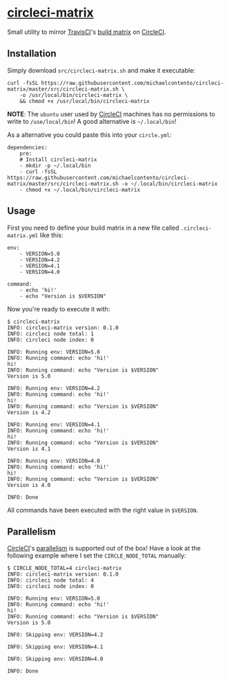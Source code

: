 [circleci-matrix][]
===================

Small utility to mirror [TravisCI][]'s [build matrix][] on [CircleCI][].

## Installation

Simply download `src/circleci-matrix.sh` and make it executable:

    curl -fsSL https://raw.githubusercontent.com/michaelcontento/circleci-matrix/master/src/circleci-matrix.sh \
        -o /usr/local/bin/circleci-matrix \
        && chmod +x /usr/local/bin/circleci-matrix


**NOTE**: The `ubuntu` user used by [CircleCI][] machines has no permissions to
write to `/use/local/bin`! A good alternative is `~/.local/bin`!

As a alternative you could paste this into your `circle.yml`:

    dependencies:
        pre:
        # Install circleci-matrix
        - mkdir -p ~/.local/bin
        - curl -fsSL https://raw.githubusercontent.com/michaelcontento/circleci-matrix/master/src/circleci-matrix.sh -o ~/.local/bin/circleci-matrix
        - chmod +x ~/.local/bin/circleci-matrix

## Usage

First you need to define your build matrix in a new file called
`.circleci-matrix.yml` like this:

    env:
        - VERSION=5.0
        - VERSION=4.2
        - VERSION=4.1
        - VERSION=4.0

    command:
        - echo 'hi!'
        - echo "Version is $VERSION"

Now you're ready to execute it with:

    $ circleci-matrix
    INFO: circleci-matrix version: 0.1.0
    INFO: circleci node total: 1
    INFO: circleci node index: 0

    INFO: Running env: VERSION=5.0
    INFO: Running command: echo 'hi!'
    hi!
    INFO: Running command: echo "Version is $VERSION"
    Version is 5.0

    INFO: Running env: VERSION=4.2
    INFO: Running command: echo 'hi!'
    hi!
    INFO: Running command: echo "Version is $VERSION"
    Version is 4.2

    INFO: Running env: VERSION=4.1
    INFO: Running command: echo 'hi!'
    hi!
    INFO: Running command: echo "Version is $VERSION"
    Version is 4.1

    INFO: Running env: VERSION=4.0
    INFO: Running command: echo 'hi!'
    hi!
    INFO: Running command: echo "Version is $VERSION"
    Version is 4.0

    INFO: Done

All commands have been executed with the right value in `$VERSION`.

## Parallelism

[CircleCI][]'s [parallelism][] is supported out of the box! Have a look at the following
example where I set the `CIRCLE_NODE_TOTAL` manually:

    $ CIRCLE_NODE_TOTAL=4 circleci-matrix
    INFO: circleci-matrix version: 0.1.0
    INFO: circleci node total: 4
    INFO: circleci node index: 0

    INFO: Running env: VERSION=5.0
    INFO: Running command: echo 'hi!'
    hi!
    INFO: Running command: echo "Version is $VERSION"
    Version is 5.0

    INFO: Skipping env: VERSION=4.2

    INFO: Skipping env: VERSION=4.1

    INFO: Skipping env: VERSION=4.0

    INFO: Done

  [circleci-matrix]: https://github.com/michaelcontento/circleci-matrix
  [CircleCI]: https://circleci.com/
  [TravisCI]: https://travis-ci.org/
  [build matrix]: http://docs.travis-ci.com/user/customizing-the-build/#Build-Matrix
  [parallelism]: https://circleci.com/docs/setting-up-parallelism
